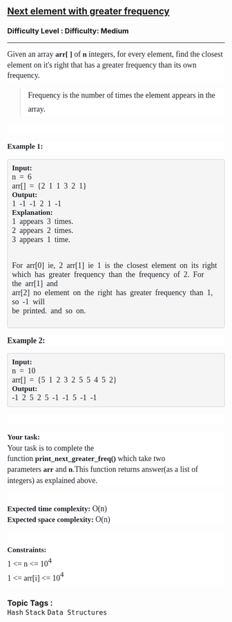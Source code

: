 <h2><a href="https://www.geeksforgeeks.org/problems/next-element-with-greater-frequency--170637/1">Next element with greater frequency</a></h2><h3>Difficulty Level : Difficulty: Medium</h3><hr><div class="problems_problem_content__Xm_eO"><p style="box-sizing: border-box; margin: 0px 0px 1em; line-height: 1.4285em; font-family: Nunito; color: #1e2229; font-size: 17px !important; background-color: #ffffff !important;"><span style="box-sizing: border-box; font-size: 18px;">Given an array&nbsp;<span style="box-sizing: border-box; font-weight: bolder; font-family: 'Source Sans 3' !important; font-size: 17px !important;">arr[ ]</span>&nbsp;of&nbsp;<span style="box-sizing: border-box; font-weight: bolder; font-family: 'Source Sans 3' !important; font-size: 17px !important;">n</span>&nbsp;integers, for every element, find the closest element on it's right that has a greater frequency than its own frequency.</span></p>
<blockquote style="box-sizing: border-box; font-family: Nunito; color: #1e2229; font-size: 17px !important; background-color: #ffffff !important;">
<p style="box-sizing: border-box; margin: 0px; line-height: 1.4285em;"><span style="box-sizing: border-box; font-size: 18px; line-height: 1.8em !important;">Frequency is the number of times the&nbsp;element appears in the array.</span></p>
</blockquote>
<p style="box-sizing: border-box; margin: 0px 0px 1em; line-height: 1.4285em; font-family: Nunito; color: #1e2229; font-size: 17px !important; background-color: #ffffff !important;">&nbsp;</p>
<p style="box-sizing: border-box; margin: 0px 0px 1em; line-height: 1.4285em; font-family: Nunito; color: #1e2229; font-size: 17px !important; background-color: #ffffff !important;"><span style="box-sizing: border-box; font-size: 18px;"><span style="box-sizing: border-box; font-weight: bolder; font-family: 'Source Sans 3' !important; font-size: 17px !important;">Example 1:</span></span></p>
<pre style="box-sizing: border-box; color: #1e2229; padding: 10px; border-image: none 100% / 1 / 0 stretch; border-radius: 4px; white-space: break-spaces; word-spacing: 4px; font-family: Nunito !important; font-size: 17px !important; background-color: #f5f5f5 !important; border: 0.8px solid #cfd0d3;"><span style="box-sizing: border-box; font-size: 18px; background-color: unset !important;"><span style="box-sizing: border-box; font-weight: bolder; font-family: 'Source Sans 3' !important; font-size: 17px !important; background-color: unset !important;">Input:</span>
n = 6
arr[] = {2 1 1 3 2 1}<span style="box-sizing: border-box; font-weight: bolder; font-family: 'Source Sans 3' !important; font-size: 17px !important; background-color: unset !important;">
Output:</span>
1 -1 -1 2 1 -1 
<span style="box-sizing: border-box; font-weight: bolder; font-family: 'Source Sans 3' !important; font-size: 17px !important; background-color: unset !important;">Explanation:
</span>1 appears 3 times.
2 appears 2 times.
3 appears 1 time. 

For arr[0] ie, 2
arr[1] ie 1 is the closest element on its 
right which has greater frequency than the 
frequency of 2. For the arr[1] and arr[2] no element 
on the right has greater frequency than 1, 
so -1 will be printed. and so on. </span></pre>
<p style="box-sizing: border-box; margin: 0px 0px 1em; line-height: 1.4285em; font-family: Nunito; color: #1e2229; font-size: 17px !important; background-color: #ffffff !important;"><span style="box-sizing: border-box; font-weight: bolder; font-family: 'Source Sans 3' !important;"><span style="box-sizing: border-box; font-size: 18px; font-family: Nunito !important;">Example 2:</span></span></p>
<pre style="box-sizing: border-box; color: #1e2229; padding: 10px; border-image: none 100% / 1 / 0 stretch; border-radius: 4px; white-space: break-spaces; word-spacing: 4px; font-family: Nunito !important; font-size: 17px !important; background-color: #f5f5f5 !important; border: 0.8px solid #cfd0d3;"><span style="box-sizing: border-box; font-size: 18px; background-color: unset !important;"><span style="box-sizing: border-box; font-weight: bolder; font-family: 'Source Sans 3' !important; font-size: 17px !important; background-color: unset !important;">Input:
</span>n = 10
arr[] = {5 1 2 3 2 5 5 4 5 2}
<span style="box-sizing: border-box; font-weight: bolder; font-family: 'Source Sans 3' !important; font-size: 17px !important; background-color: unset !important;">Output:</span>
-1 2 5 2 5 -1 -1 5 -1 -1</span></pre>
<p style="box-sizing: border-box; margin: 0px 0px 1em; line-height: 1.4285em; font-family: Nunito; color: #1e2229; font-size: 17px !important; background-color: #ffffff !important;">&nbsp;</p>
<p style="box-sizing: border-box; margin: 0px 0px 1em; line-height: 1.4285em; font-family: Nunito; color: #1e2229; font-size: 17px !important; background-color: #ffffff !important;"><span style="box-sizing: border-box; font-size: 18px;"><span style="box-sizing: border-box; font-weight: bolder; font-family: 'Source Sans 3' !important; font-size: 17px !important;">Your task:</span><br style="box-sizing: border-box; font-size: 17px !important;">Your task is to complete the function&nbsp;<span style="box-sizing: border-box; font-weight: bolder; font-family: 'Source Sans 3' !important; font-size: 17px !important;">print_next_greater_freq()&nbsp;</span>which take two parameters&nbsp;<span style="box-sizing: border-box; font-weight: bolder; font-family: 'Source Sans 3' !important; font-size: 17px !important;">arr</span>&nbsp;and&nbsp;<span style="box-sizing: border-box; font-weight: bolder; font-family: 'Source Sans 3' !important; font-size: 17px !important;">n</span>.This function returns&nbsp;answer(as a list of integers)&nbsp;as explained above.</span></p>
<p style="box-sizing: border-box; margin: 0px 0px 1em; line-height: 1.4285em; font-family: Nunito; color: #1e2229; font-size: 17px !important; background-color: #ffffff !important;"><br style="box-sizing: border-box;"><span style="box-sizing: border-box; font-size: 18px;"><span style="box-sizing: border-box; font-weight: bolder; font-family: 'Source Sans 3' !important; font-size: 17px !important;">Expected time complexity:</span>&nbsp;O(n)<br style="box-sizing: border-box; font-size: 17px !important;"><span style="box-sizing: border-box; font-weight: bolder; font-family: 'Source Sans 3' !important; font-size: 17px !important;">Expected space complexity:&nbsp;</span>O(n)</span></p>
<p style="box-sizing: border-box; margin: 0px; line-height: 1.4285em; font-family: Nunito; color: #1e2229; font-size: 17px !important; background-color: #ffffff !important;"><br style="box-sizing: border-box;"><span style="box-sizing: border-box; font-size: 18px; line-height: 1.8em !important;"><span style="box-sizing: border-box; font-weight: bolder; font-family: 'Source Sans 3' !important; font-size: 17px !important;">Constraints:</span><br style="box-sizing: border-box; font-size: 17px !important;">1 &lt;= n &lt;= 10<span style="box-sizing: border-box; line-height: 0; position: relative; vertical-align: baseline; top: -0.5em; font-size: 17px !important;">4</span><br style="box-sizing: border-box; font-size: 17px !important;">1 &lt;= arr[i] &lt;=&nbsp;10<span style="box-sizing: border-box; line-height: 0; position: relative; vertical-align: baseline; top: -0.5em; font-size: 17px !important;">4</span></span></p></div><br><p><span style=font-size:18px><strong>Topic Tags : </strong><br><code>Hash</code>&nbsp;<code>Stack</code>&nbsp;<code>Data Structures</code>&nbsp;